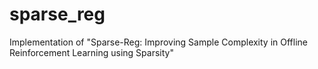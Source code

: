 # sparse_reg
Implementation of "Sparse-Reg: Improving Sample Complexity in Offline Reinforcement Learning using Sparsity"

